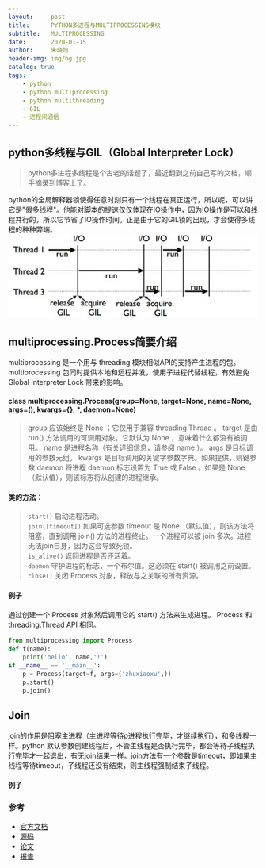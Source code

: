 ```yaml
---
layout:     post
title:      PYTHON多进程与MULTIPROCESSING模块
subtitle:   MULTIPROCESSING
date:       2020-01-15
author:     朱晓旭
header-img: img/bg.jpg
catalog: true
tags:
    - python
    - python multiprocessing
    - python multithreading
    - GIL
    - 进程间通信	
---
```



## python多线程与GIL（Global Interpreter Lock） 
>python多进程多线程是个古老的话题了，最近翻到之前自己写的文档，顺手摘录到博客上了。  

python的全局解释器锁使得任意时刻只有一个线程在真正运行，所以呢，可以讲它是"假多线程"。他能对脚本的提速仅仅体现在IO操作中，因为IO操作是可以和线程并行的，所以它节省了IO操作时间。正是由于它的GIL锁的出现，才会使得多线程的种种弊端。 
![gil](/img/gil.jpg)

## multiprocessing.Process简要介绍
multiprocessing 是一个用与 threading 模块相似API的支持产生进程的包。 multiprocessing 包同时提供本地和远程并发，使用子进程代替线程，有效避免 Global Interpreter Lock 带来的影响。     
#### class multiprocessing.Process(group=None, target=None, name=None, args=(), kwargs={}, *, daemon=None)      
>group 应该始终是 None ；它仅用于兼容 threading.Thread 。 target 是由 run() 方法调用的可调用对象。它默认为 None ，意味着什么都没有被调用。 name 是进程名称（有关详细信息，请参阅 name ）。 args 是目标调用的参数元组。 kwargs 是目标调用的关键字参数字典。如果提供，则键参数 daemon 将进程 daemon 标志设置为 True 或 False 。如果是 None （默认值），则该标志将从创建的进程继承。

#### 类的方法：
>`start()`
>启动进程活动。   
`join([timeout])`
>如果可选参数 timeout 是 None （默认值），则该方法将阻塞，直到调用 join() 方法的进程终止。一个进程可以被 join 多次。进程无法join自身，因为这会导致死锁。  
`is_alive()`
>返回进程是否还活着。  
`daemon`
>守护进程的标志，一个布尔值。这必须在 start() 被调用之前设置。  
`close()`
关闭 Process 对象，释放与之关联的所有资源。  

#### 例子
通过创建一个 Process 对象然后调用它的 start() 方法来生成进程。 Process 和 threading.Thread API 相同。   
```python
from multiprocessing import Process  
def f(name):   
	print('hello', name,'!')       
if __name__ == '__main__':        
	p = Process(target=f, args=('zhuxiaoxu',))     
	p.start()   
	p.join()    
```

## Join
join的作用是阻塞主进程（主进程等待p进程执行完毕，才继续执行），和多线程一样。python 默认参数创建线程后，不管主线程是否执行完毕，都会等待子线程执行完毕才一起退出，有无join结果一样。join方法有一个参数是timeout，即如果主线程等待timeout，子线程还没有结束，则主线程强制结束子线程。

#### 例子




### 参考

- [官方文档](https://umap-learn.readthedocs.io/en/latest/index.html)
- [源码](https://github.com/lmcinnes/umap)
- [论文](https://arxiv.org/pdf/1802.03426.pdf)
- [报告](https://www.youtube.com/watch?v=nq6iPZVUxZU&frags=pl%2Cwn)


